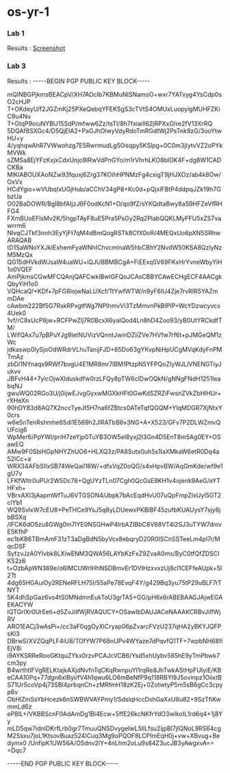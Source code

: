 # os-yr-1

### Lab 1

Results : [Screenshot](https://github.com/RichardLazarica/os-yr-1/blob/main/Lab-1/lab-1.PNG)

### Lab 3


Results : 
-----BEGIN PGP PUBLIC KEY BLOCK-----

mQINBGPjkmsBEACpV/XH7AOcIb7KBMuNISNamoO+wxr7YATxyg4YsCdp0sO2cHJP
T+OKdeyU/f2JGZmKj25PXeQebqYFEKSgS3cTVtS4OMUxLuopyigMUHFZKiC9u4Nu
T+GtqP9oiuNYBlJ15SdP/mfww6Zz/tsTl/8h7fxiaiIl62jRPXxO/re2fV13XrRQ
5DQAf8SXGc4/D5QjElA2+PaGJhOlwyVdyRdoTmRGdtWj2PsTnk9zG/3ooYtwHU+y
4/yqhqwAhR7VWwohzg7E5RwrmudLg50isqpy5KSlpg+0C0m3jIytvVZ2oPYkMVWk
sZMSa8EjYFzKxjxCdxUnjo9IRwVdPnGYo/m1rVhrhLKO8blOK4F+dg8W1CADCKBa
MlKlABOUXAoNZw93fquxj6Zrg37KOihHPNMzFg4cxigT9jHJXOz/ab4k8Ow/OxVx
HCdYgio+wVUbqIxUGjHub/aCChV34gP8+Kc0d+pQjxlFBtP4ddpqJZk19h7GbzUa
O02BaDOWR/Bgl8bfAIjzJ6F0odKcN1+O/qo9fZ/sYKQdtaBwy8aS9HFZeVfRHFG4
FXmBUoEFlsMv2K/5hgpTAyF8uE5Pra5PsGy2Rq2PlabQQKLMyFFU5xZS7vawrrm6
NlvqCJTkf3nnh3EyYjFt7qM4dBmQogRSTk8CfX0oR/4MEQxUo6pXN5SRhwARAQAB
tD1SaWNoYXJkIExhemFyaWNhIChvcmlnaW5hbCBhY2NvdW50KSA8QzIyNzM5MzQx
QG15dHVkdWJsaW4uaWU+iQJUBBMBCgA+FiEExq5V69FKxHrYvneWbyYiH1o0VQEF
AmPjkmsCGwMFCQAnjQAFCwkIBwIGFQoJCAsCBBYCAwECHgECF4AACgkQbyYiH1o0
VQHcaQ/+KDf+7pFG8lojwNaLUXcf/TtYwfWTW/n9yF6IU4Zje7rvRIR5YAZmmDAe
cAwbm222Bf5G7RskRPxgtfWg7NPIhmvVi3TzMmvnPkBlPIP+WcYDzwcyvcs4Uek0
1vf/rC8xUcP8jw+RCFPwZlj7R0BcxX6yalQod4Ln8hD4Zoo93/yB0UtYRCkdfTM/
LWifQAx7u7pBPuYJg9IetNUVizVQnntJwinDZiiZVe7HVfw7rf6t+pJMGeQM1zWc
jdkaswp0lySjoOdWRdrVLhuTanijFJD+65Do63gYKvpNiHpUCgMVqKdyFnPMTmAz
zbDi1NYnaqx9RWf7bvgU4E1MR8mr7lBM1PtzpN5YFPQoZIyWJLlVNENGTiyJukvv
JBFvH44+7ylcOjwXIduskdfw0rzLFQy8pTW6clDwOQkN/gNNgFNdH1251leabqNJ
gwuWQ02RGo3U/j0ijwEJvgGyxwMGXkHFt0GwKdSZRZiFwsnZVkZbHlHUr+rXHeXn
90hDY83d8AQ7X2nccTyeJt5H7na6fZBtcs0ATeTqfQGQM+YIqMDGR7XjNtxY0crs
w6e5nTenRshmhe65dl1E569h2JlRATbB6v3NG+A+X523/GFv7P2DLWZmvQUFcig6
WpMer6/PpYWl/priH7zeYjp0TuYB3OW5eI8yxj2I3Gn4D5EnT8m5Ag0EY+OSawEQ
AMw9F0SbiHGpNHYZhUO6+HLXQ3z/PA8Sutx0uh5s1IaXMkaW6etR0Dq4a52lCc+a
WRX34AFbSIIxSB74WeQaiI16W/+dfxVqZ0oQG/s4xHpvBW/AqGmKde/wf9e1gU7v
LFKfWItr0uPUr2W5Dc78+QgUYzTLn07Cgh0QcGsE8KH1v4ojenk9AeG/eYTHFxh+
VBrxAXI3jAapmWfTuJ6VTGSON4/Jbpk7bAcEqdHvU07uQpFmpZlxUyI5GT2clYb1
WQ9SvIxW7cEU8+PeTHCe9YsJ5q8yLDUewxPKBlBF45zufbKUAUysY7sjy6jbBSXq
/lFCK6dO5zu8GWg0m7lYE0NSGHwP4lrbAZIBbC8V88VT4i2SJ3uTYW7dmvE5KfhP
ec1bKB6TBmAmF31zT3aDgBdN5byVcx8ebqryD20R0ISCnSSTeeLm4pl7r/MqcDSF
SyfzvJzA0YIvbk8LXlwENM3QWA56LAYbKzFxZ9ZvaA0ms/ByC0tfQfZDSCIKS2z6
t+OzbApWN369e/o6IMCUWrlHhNSDBmvEr1DVIHzxvxzUj8cl1CEFfeAUpk+5I2Tt
4dg65HGAuiOy2RENeRFLH75l/55aPe78EvqF4Y/g429Bq3yu75tP29uBLF7rTNYT
5K4dhSpGaz6vo4tS0MNdmnEukToU3grTA5+GG/pH6x6rABEBAAGJAjwEGAEKACYW
IQTGrlXr0UrEeti+d5ZvJiIfWjRVAQUCY+OSawIbDAUJACeNAAAKCRBvJiIfWjRV
ARO1EACj3wAsPi+/cc3aF0qgOyXICryap06pZvarcFVzU237qHA2yBKYJQFPsKl3
DBrwS/XVZQqPLF4iU8/TOfYW7P68nUPv4WYaze7dPqvfQ1TF+7wpbNH68fiEjV8i
i9AYKSRReRooGKtquZYkx0rzvPCAJcVCB6/Ysd5xhUybv585hE9yTmPbwk7cm3py
B4wrthtlFVgRELKtajkAXjdNvfnTqCKqRwnpuYI1rqRe8JhTwkAStHpFUIyiE/KB
eCAA10Pq+77dgn6xIByi/fV4h1qwu6LO6mBeNfP9q118RBYl9J5ovinpz1OiixtB
S71UrScoVp4j73SBl4prbqnCh+zMRfmH18zK2Ej+0ZotwtyP5m5sB6gCc3cpyp6v
ObHlZmSsYbHcezk6nSWBWVAYPmy1/SdslqHccDshGaXxU6u82+9SzTfiKwmmLd6z
eP8IL+/VKBBScnF0AdAmDg1Bi4Ecw+5ffE26kcNKfrYdO3wIkoIL1rd6q4+1j8Yy
mLD5qw7idnlDKrfLrb0gr7TmuuQNSDvygeIwL5IlLfsu2ijpBl7jIQNoL9RS64cg
M2Ssxu7joL1KtsovBuaz524ICuq3Mg9oPQOF8LCPImEqH0j+vw+XBvug+Bedymx0
/UnfipK1UW56A/O5dnv2lY+4nLhm2oLu9s84Z3ucJB3yAwgxvA==
=Dqc7

-----END PGP PUBLIC KEY BLOCK-----